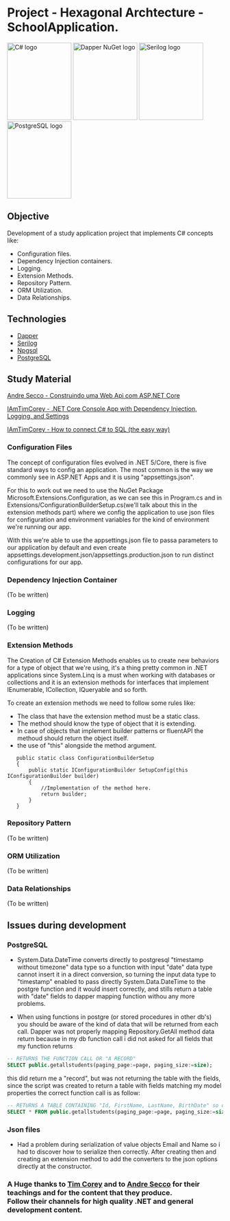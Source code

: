 # Project - Hexagonal Archtecture - SchoolApplication.

<div>
    <img alt="C# logo" src="https://encrypted-tbn0.gstatic.com/images?q=tbn:ANd9GcSaA2RTJJGS7KHl7Lv1HpneTHBKM_yRUp8Q95q5bIGxUOR0axXXidgKzB48bhfhPhPEJVo&usqp=CAU" width="150" height="180">
    <img alt="Dapper NuGet logo" src="https://api.nuget.org/v3-flatcontainer/dapper/2.0.90/icon" width="150" height="180">
    <img alt="Serilog logo"src="https://camo.githubusercontent.com/61dbe65ee3b517d195b5791122ecaf42ba76be78eba921acaf112f096dc57d84/68747470733a2f2f736572696c6f672e6e65742f696d616765732f736572696c6f672d31383070782e706e67" width="150" height="180">
    <img alt="PostgreSQL logo"src="https://api.nuget.org/v3-flatcontainer/npgsql/5.0.5/icon" width="150" height="180">
</div>

## Objective

Development of a study application project that implements C# concepts like:

- Configuration files.
- Dependency Injection containers.
- Logging.
- Extension Methods.
- Repository Pattern.
- ORM Utilization.
- Data Relationships.

## Technologies

- [Dapper](https://dapperlib.github.io/Dapper/)
- [Serilog](https://serilog.net/)
- [Npgsql](https://www.npgsql.org/)
- [PostgreSQL](https://www.postgresql.org/)

## Study Material

[Andre Secco - Construindo uma Web Api com ASP.NET Core](https://www.youtube.com/watch?v=J5Ek3vENG-Y)

[IAmTimCorey - .NET Core Console App with Dependency Injection, Logging, and Settings](https://www.youtube.com/watch?v=GAOCe-2nXqc)

[IAmTimCorey - How to connect C# to SQL (the easy way)](https://www.youtube.com/watch?v=Et2khGnrIqc&t=2327s)

### Configuration Files

The concept of configuration files evolved in .NET 5/Core, there is five standard ways to config an application. The most common is the way we commonly see in ASP.NET Apps and it is using "appsettings.json".

For this to work out we need to use the NuGet Package Microsoft.Extensions.Configuration, as we can see this in Program.cs and in Extensions/ConfigurationBuilderSetup.cs(we'll talk about this in the extension methods part) where we config the application to use json files for configuration and environment variables for the kind of environment we're running our app.

With this we're able to use the appsettings.json file to passa parameters to our application by default and even create appsettings.development.json/appsettings.production.json to run distinct configurations for our app.

### Dependency Injection Container

(To be written)

### Logging

(To be written)

### Extension Methods

The Creation of C# Extension Methods enables us to create new behaviors for a type of object that we're using, it's a thing pretty common in .NET applications since System.Linq is a must when working with databases or collections and it is an extension methods for interfaces that implement IEnumerable, ICollection, IQueryable and so forth.

To create an extension methods we need to follow some rules like:

- The class that have the extension method must be a static class.
- The method should know the type of object that it is extending.
- In case of objects that implement builder patterns or fluentAPI the methoud should return the object itself.
- the use of "this" alongside the method argument.

```CSharp
   public static class ConfigurationBuilderSetup
   {
       public static IConfigurationBuilder SetupConfig(this IConfigurationBuilder builder)
       {
           //Implementation of the method here.
           return builder;
       }
   }
```

### Repository Pattern

(To be written)

### ORM Utilization

(To be written)

### Data Relationships

(To be written)

## Issues during development

### PostgreSQL

- System.Data.DateTime converts directly to postgresql "timestamp without timezone" data type so a function with input "date" data type cannot insert it in a direct conversion, so turning the input data type to "timestamp" enabled to pass directly System.Data.DateTime to the postgre function and it would insert correctly, and stills return a table with "date" fields to dapper mapping function withou any more problems.

- When using functions in postgre (or stored procedures in other db's) you should be aware of the kind of data that will be returned from each call. Dapper was not properly mapping Repository.GetAll method data return because in my db function call i did not asked for all fields that my function returns

```sql
-- RETURNS THE FUNCTION CALL OR "A RECORD"
SELECT public.getallstudents(paging_page:=page, paging_size:=size);
```

this did return me a "record", but was not returning the table with the fields, since the script was created to return a table with fields matching my model properties the correct function call is as follow:

```SQL
-- RETURNS A TABLE CONTAINING "Id, FirstName, LastName, BirthDate" so dapper can do the entity mapping on it.
SELECT * FROM public.getallstudents(paging_page:=page, paging_size:=size);
```

### Json files
 - Had a problem during serialization of value objects Email and Name so i had to discover how to serialize then correctly. After creating then and creating an extension method to add the converters to the json options directly at the constructor.

### A Huge thanks to [Tim Corey](https://github.com/TimCorey) and to [Andre Secco](https://github.com/andreluizsecco) for their teachings and for the content that they produce. <br/> Follow their channels for high quality .NET and general development content.
